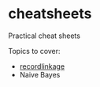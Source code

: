 # cheatsheets
Practical cheat sheets

Topics to cover:  
* [recordlinkage](http://recordlinkage.readthedocs.io/)
* Naive Bayes
